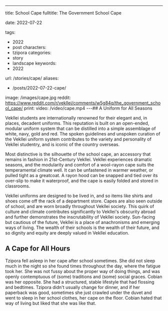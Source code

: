 ---
title: School Cape
fulltitle: The Government School Cape

date: 2022-07-22

tags: 
- 2022
- post
characters:
- tzipora
categories:
- story
- landscape
keywords:
- 2022

url: /stories/cape/
aliases:
- /posts/2022-07-22-cape/

image: /images/cape.jpg
reddit: https://www.reddit.com/r/vekllei/comments/w5g84q/the_government_school_cape/
print: 
video: /video/cape.mp4
---## A Uniform for All Seasons

Vekllei students are internationally renowned for their elegant and, in places, decadent uniforms. This reputation is built on an open-ended, modular uniform system that can be distilled into a simple assemblage of white, navy, gold and red. The spoken guidelines and unspoken curation of the Vekllei uniform system contributes to the variety and personality of Vekllei studentry, and is iconic of the country overseas.

Most distinctive is the silhouette of the school cape, an accessory that remains in fashion in 21st-Century Vekllei. Vekllei experiences dramatic seasons, and the modularity and comfort of a wool-rayon cape suits the temperamental climate well. It can be unfastened in warmer weather, or pulled tight as a greatcoat. A rayon hood can be snapped and tied over its over-slip to make it waterproof, and the cape is easily folded and stored in classrooms.

Vekllei uniforms are designed to be lived in, and so items like shirts and shoes come off the rack of a department store. Capes are also seen outside of school, and are worn broadly throughout Vekllei society. This quirk of culture and climate contributes significantly to Vekllei's obscurity abroad and further demonstrates the inscrutability of Vekllei society. Sun-facing but cautious of the future, Vekllei is a place of anachronisms and emerging ways of living. The wealth of their schools is the wealth of their future, and so dignity and equity are deeply valued in Vekllei education.

## A Cape for All Hours

Tzipora fell asleep in her cape after school sometimes. She did not sleep much in the night so she found times throughout the day, where the fatigue took her. She was not fussy about the proper way of doing things, and was openly contemptuous of (some) traditions and (some) social graces. Cobian was her opposite. She had a structured, stable lifestyle that had flossing and bedtimes. Tzipora didn't usually change for dinner, and if her paperback was good, sometimes she just crawled under the duvet and went to sleep in her school clothes, her cape on the floor. Cobian hated that way of living but liked that she was like that.